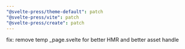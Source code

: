 ```yaml
---
"@svelte-press/theme-default": patch
"@svelte-press/vite": patch
"@svelte-press/create": patch
---
```


fix: remove temp \_page.svelte for better HMR and better asset handle
